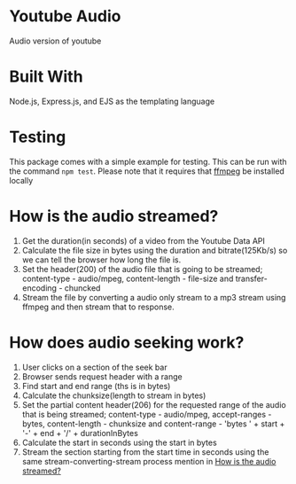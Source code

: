 # Youtube Audio
Audio version of youtube

# Built With
Node.js,
Express.js, and
EJS as the templating language

# Testing
This package comes with a simple example for testing. This can be run with the command `npm test`. Please note that it requires that [ffmpeg](http://www.ffmpeg.org/) be installed locally

# How is the audio streamed?

1. Get the duration(in seconds) of a video from the Youtube Data API
2. Calculate the file size in bytes using the duration and bitrate(125Kb/s) so we can tell the browser how long the file is.
3. Set the header(200) of the audio file that is going to be streamed; content-type - audio/mpeg, content-length - file-size and transfer-encoding - chuncked
4. Stream the file by converting a audio only stream to a mp3 stream using ffmpeg and then stream that to response.

# How does audio seeking work?

1. User clicks on a section of the seek bar
2. Browser sends request header with a range
3. Find start and end range (ths is in bytes)
4. Calculate the chunksize(length to stream in bytes)
4. Set the partial content header(206) for the requested range of the audio that is being streamed; content-type - audio/mpeg, accept-ranges - bytes, content-length - chunksize and content-range - 'bytes ' + start + '-' + end + '/' + durationInBytes
5. Calculate the start in seconds using the start in bytes
6. Stream the section starting from the start time in seconds using the same stream-converting-stream process mention in [How is the audio streamed?](#how-is-the-audio-streamed?)
